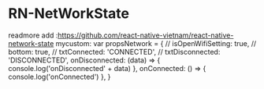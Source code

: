 # RN-NetWorkState
readmore add :https://github.com/react-native-vietnam/react-native-network-state
mycustom: 
    var propsNetwork = {
      // isOpenWifiSetting: true,
      // bottom: true,
      // txtConnected: 'CONNECTED',
      // txtDisconnected: 'DISCONNECTED',
      onDisconnected: (data) => { console.log('onDisconnected' + data) },
      onConnected: () => { console.log('onConnected') },
    }
